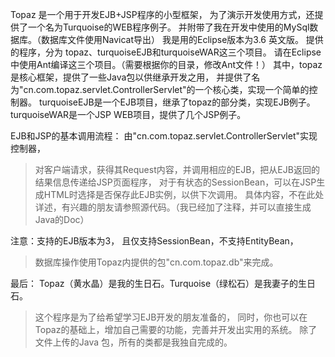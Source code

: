 Topaz 是一个用于开发EJB+JSP程序的小型框架，
为了演示开发使用方式，还提供了一个名为Turquoise的WEB程序例子。
并附带了我在开发中使用的MySql数据库。（数据库文件使用Navicat导出）
我是用的Eclipse版本为3.6 英文版。
提供的程序，分为 topaz、turquoiseEJB和turquoiseWAR这三个项目。
请在Eclipse中使用Ant编译这三个项目。（需要根据你的目录，修改Ant文件！）
其中，topaz是核心框架，提供了一些Java包以供继承开发之用，
并提供了名为"cn.com.topaz.servlet.ControllerServlet"的一个核心类，实现一个简单的控制器。
turquoiseEJB是一个EJB项目，继承了topaz的部分类，实现EJB例子。
turquoiseWAR是一个JSP WEB项目，提供了几个JSP例子。

EJB和JSP的基本调用流程： 由"cn.com.topaz.servlet.ControllerServlet"实现控制器，
> 对客户端请求，获得其Request内容，并调用相应的EJB，把从EJB返回的结果信息传递给JSP页面程序，
> 对于有状态的SessionBean，可以在JSP生成HTML时选择是否保存此EJB实例，以供下次调用。
> 具体内容，不在此处详述，有兴趣的朋友请参照源代码。（我已经加了注释，并可以直接生成Java的Doc）


注意：支持的EJB版本为3， 且仅支持SessionBean，不支持EntityBean，
> 数据库操作使用Topaz内提供的包"cn.com.topaz.db"来完成。

最后： Topaz（黄水晶）是我的生日石。Turquoise（绿松石）是我妻子的生日石。
> 这个程序是为了给希望学习EJB开发的朋友准备的，
> 同时，你也可以在Topaz的基础上，增加自己需要的功能，完善并开发出实用的系统。
> 除了文件上传的Java 包，所有的类都是我独自完成的。